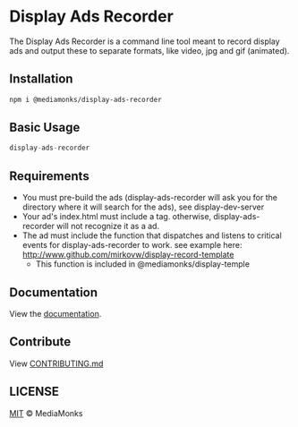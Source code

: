 # Display Ads Recorder
The Display Ads Recorder is a command line tool meant to record display ads and output these to separate formats, like video, jpg and gif (animated).

## Installation

```sh
npm i @mediamonks/display-ads-recorder
```

## Basic Usage

```js
display-ads-recorder
```

## Requirements
- You must pre-build the ads (display-ads-recorder will ask you for the directory where it will search for the ads), see display-dev-server
- Your ad's index.html must include a <meta name='ad.size'> tag. otherwise, display-ads-recorder will not recognize it as a ad.
- The ad must include the function that dispatches and listens to critical events for display-ads-recorder to work. see example here: http://www.github.com/mirkovw/display-record-template
  - This function is included in @mediamonks/display-temple

## Documentation

View the [documentation](https://mediamonks.github.io/display-advertising-docs/).

## Contribute

View [CONTRIBUTING.md](./CONTRIBUTING.md)

## LICENSE

[MIT](./LICENSE) © MediaMonks
